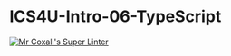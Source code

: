 # ICS4U-Intro-06-TypeScript

[![Mr Coxall's Super Linter](https://github.com/Lucas-Tyman/ICS4U-Intro-06-TypeScript/workflows/Mr%20Coxall's%20Super%20Linter/badge.svg)](https://github.com/Lucas-Tyman/ICS4U-Intro-06-TypeScript/actions/)
